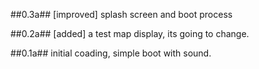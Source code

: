 ##0.3a##
[improved] splash screen and boot process

##0.2a##
[added] a test map display, its going to change.

##0.1a##
initial coading, simple boot with sound.